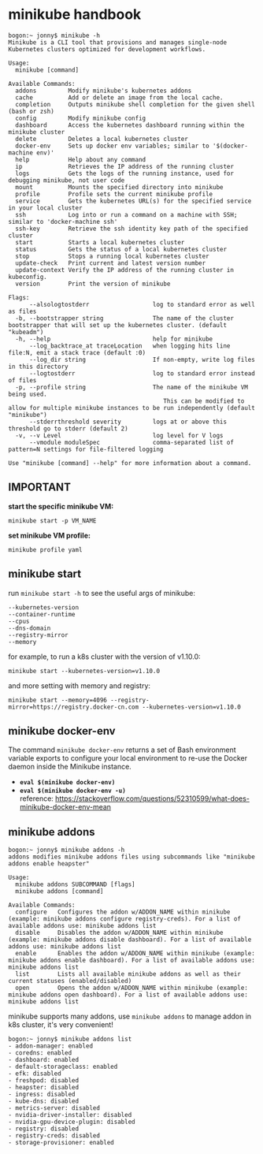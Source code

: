 # minikube handbook

```
bogon:~ jonny$ minikube -h
Minikube is a CLI tool that provisions and manages single-node Kubernetes clusters optimized for development workflows.

Usage:
  minikube [command]

Available Commands:
  addons         Modify minikube's kubernetes addons
  cache          Add or delete an image from the local cache.
  completion     Outputs minikube shell completion for the given shell (bash or zsh)
  config         Modify minikube config
  dashboard      Access the kubernetes dashboard running within the minikube cluster
  delete         Deletes a local kubernetes cluster
  docker-env     Sets up docker env variables; similar to '$(docker-machine env)'
  help           Help about any command
  ip             Retrieves the IP address of the running cluster
  logs           Gets the logs of the running instance, used for debugging minikube, not user code
  mount          Mounts the specified directory into minikube
  profile        Profile sets the current minikube profile
  service        Gets the kubernetes URL(s) for the specified service in your local cluster
  ssh            Log into or run a command on a machine with SSH; similar to 'docker-machine ssh'
  ssh-key        Retrieve the ssh identity key path of the specified cluster
  start          Starts a local kubernetes cluster
  status         Gets the status of a local kubernetes cluster
  stop           Stops a running local kubernetes cluster
  update-check   Print current and latest version number
  update-context Verify the IP address of the running cluster in kubeconfig.
  version        Print the version of minikube

Flags:
      --alsologtostderr                  log to standard error as well as files
  -b, --bootstrapper string              The name of the cluster bootstrapper that will set up the kubernetes cluster. (default "kubeadm")
  -h, --help                             help for minikube
      --log_backtrace_at traceLocation   when logging hits line file:N, emit a stack trace (default :0)
      --log_dir string                   If non-empty, write log files in this directory
      --logtostderr                      log to standard error instead of files
  -p, --profile string                   The name of the minikube VM being used.  
                                         	This can be modified to allow for multiple minikube instances to be run independently (default "minikube")
      --stderrthreshold severity         logs at or above this threshold go to stderr (default 2)
  -v, --v Level                          log level for V logs
      --vmodule moduleSpec               comma-separated list of pattern=N settings for file-filtered logging

Use "minikube [command] --help" for more information about a command.
```
## IMPORTANT
**start the specific minikube VM:**
```
minikube start -p VM_NAME
```
**set minikube VM profile:**
```
minikube profile yaml
```
## minikube start
run `minikube start -h` to see the useful args of minikube:
```
--kubernetes-version
--container-runtime
--cpus
--dns-domain
--registry-mirror
--memory
```
for example, to run a k8s cluster with the version of v1.10.0:
```
minikube start --kubernetes-version=v1.10.0
```
and more setting with memory and registry:
```
minikube start --memory=4096 --registry-mirror=https://registry.docker-cn.com --kubernetes-version=v1.10.0
```
## minikube docker-env
The command `minikube docker-env` returns a set of Bash environment variable exports to configure your local environment to re-use the Docker daemon inside the Minikube instance.
- **`eval $(minikube docker-env)`**  
- **`eval $(minikube docker-env -u)`**  
reference:
https://stackoverflow.com/questions/52310599/what-does-minikube-docker-env-mean

## minikube addons
```
bogon:~ jonny$ minikube addons -h
addons modifies minikube addons files using subcommands like "minikube addons enable heapster"

Usage:
  minikube addons SUBCOMMAND [flags]
  minikube addons [command]

Available Commands:
  configure   Configures the addon w/ADDON_NAME within minikube (example: minikube addons configure registry-creds). For a list of available addons use: minikube addons list 
  disable     Disables the addon w/ADDON_NAME within minikube (example: minikube addons disable dashboard). For a list of available addons use: minikube addons list 
  enable      Enables the addon w/ADDON_NAME within minikube (example: minikube addons enable dashboard). For a list of available addons use: minikube addons list 
  list        Lists all available minikube addons as well as their current statuses (enabled/disabled)
  open        Opens the addon w/ADDON_NAME within minikube (example: minikube addons open dashboard). For a list of available addons use: minikube addons list 
```
minikube supports many addons, use `minikube addons` to manage addon in k8s cluster, it's very convenient!
```
bogon:~ jonny$ minikube addons list
- addon-manager: enabled
- coredns: enabled
- dashboard: enabled
- default-storageclass: enabled
- efk: disabled
- freshpod: disabled
- heapster: disabled
- ingress: disabled
- kube-dns: disabled
- metrics-server: disabled
- nvidia-driver-installer: disabled
- nvidia-gpu-device-plugin: disabled
- registry: disabled
- registry-creds: disabled
- storage-provisioner: enabled
```
